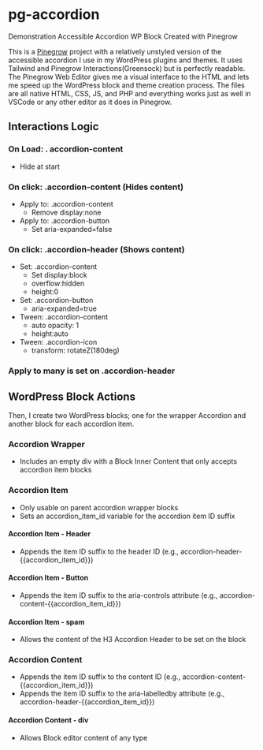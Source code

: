 # pg-accordion
Demonstration Accessible Accordion WP Block Created with Pinegrow

This is a [Pinegrow](https://pinegrow.com/) project with a relatively unstyled version of the accessible accordion I use in my WordPress plugins and themes. It uses Tailwind and Pinegrow Interactions(Greensock) but is perfectly readable. The Pinegrow Web Editor gives me a visual interface to the HTML and lets me speed up the WordPress block and theme creation process. The files are all native HTML, CSS, JS, and PHP and everything works just as well in VSCode or any other editor as it does in Pinegrow.

## Interactions Logic
### On Load: . accordion-content
- Hide at start

### On click: .accordion-content (Hides content)
- Apply to: .accordion-content
	- Remove display:none
- Apply to: .accordion-button
	- Set aria-expanded=false

### On click: .accordion-header (Shows content)
- Set: .accordion-content
	- Set display:block 
	- overflow:hidden
	- height:0
- Set: .accordion-button
	- aria-expanded=true
- Tween: .accordion-content
	- auto opacity: 1
	- height:auto
- Tween: .accordion-icon
	- transform: rotateZ(180deg)

### Apply to many is set on .accordion-header 

## WordPress Block Actions
Then, I create two WordPress blocks; one for the wrapper Accordion and another block for each accordion item. 

### Accordion Wrapper
- Includes an empty div with a Block Inner Content that only accepts accordion item blocks

### Accordion Item
- Only usable on parent accordion wrapper blocks
- Sets an accordion_item_id variable for the accordion item ID suffix

#### Accordion Item - Header
- Appends the item ID suffix to the header ID (e.g., accordion-header-{{accordion_item_id}})

#### Accordion Item - Button
- Appends the item ID suffix to the aria-controls attribute (e.g., accordion-content-{{accordion_item_id}})

#### Accordion Item - spam
- Allows the content of the H3 Accordion Header to be set on the block

### Accordion Content
- Appends the item ID suffix to the content ID (e.g., accordion-content-{{accordion_item_id}})
- Appends the item ID suffix to the aria-labelledby attribute (e.g., accordion-header-{{accordion_item_id}})

#### Accordion Content - div
- Allows Block editor content of any type

